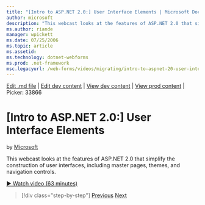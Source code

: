 ```yaml
---
title: "[Intro to ASP.NET 2.0:] User Interface Elements | Microsoft Docs"
author: microsoft
description: "This webcast looks at the features of ASP.NET 2.0 that simplify the construction of user interfaces, including master pages, themes, and navigation controls."
ms.author: riande
manager: wpickett
ms.date: 07/25/2006
ms.topic: article
ms.assetid: 
ms.technology: dotnet-webforms
ms.prod: .net-framework
msc.legacyurl: /web-forms/videos/migrating/intro-to-aspnet-20-user-interface-elements
---
```

[Edit .md file](C:\Projects\msc\dev\Msc.Www\Web.ASP\App_Data\github\web-forms\videos\migrating\intro-to-aspnet-20-user-interface-elements.md) | [Edit dev content](http://www.aspdev.net/umbraco#/content/content/edit/26919) | [View dev content](http://docs.aspdev.net/tutorials/web-forms/videos/migrating/intro-to-aspnet-20-user-interface-elements.html) | [View prod content](http://www.asp.net/web-forms/videos/migrating/intro-to-aspnet-20-user-interface-elements) | Picker: 33866

[Intro to ASP.NET 2.0:] User Interface Elements
====================
by [Microsoft](https://github.com/microsoft)

This webcast looks at the features of ASP.NET 2.0 that simplify the construction of user interfaces, including master pages, themes, and navigation controls.

[&#9654; Watch video (63 minutes)](https://channel9.msdn.com/Blogs/ASP-NET-Site-Videos/intro-to-aspnet-20-user-interface-elements)

>[!div class="step-by-step"] [Previous](intro-to-aspnet-20-aspnet-20-fundamentals.md) [Next](migrating-from-classic-asp-to-aspnet.md)